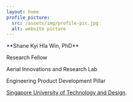 ```yaml
---
layout: home
profile_picture:
  src: /assets/img/profile-pic.jpg
  alt: website picture
---
```


<p>
**Shane Kyi Hla Win, PhD**
</p>

<p>
Research Fellow
  </p>

<p>
Aerial Innovations and Research Lab
  </p>
  
<p>
Engineering Product Development Pillar
  </p>

<p>
<a href="https://sutd.edu.sg/">Singapore University of Technology and Design</a>.
</p>
